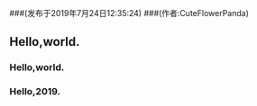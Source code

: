 ###(发布于2019年7月24日12:35:24)
###(作者:CuteFlowerPanda)
## Hello,world.

### Hello,world.
### Hello,2019.

